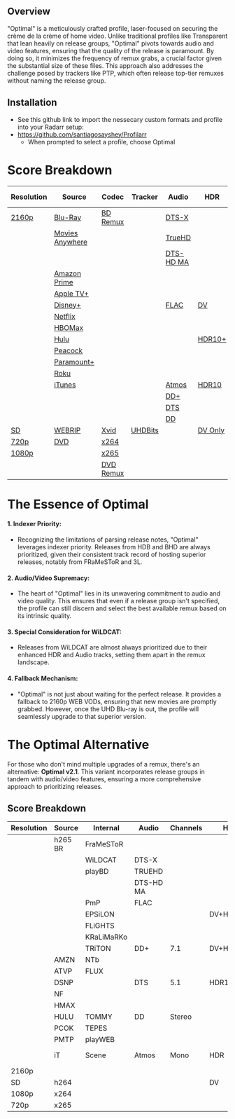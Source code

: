 ## Overview
"Optimal" is a meticulously crafted profile, laser-focused on securing the crème de la crème of home video. Unlike traditional profiles like Transparent that lean heavily on release groups, "Optimal" pivots towards audio and video features, ensuring that the quality of the release is paramount. By doing so, it minimizes the frequency of remux grabs, a crucial factor given the substantial size of these files. This approach also addresses the challenge posed by trackers like PTP, which often release top-tier remuxes without naming the release group.

## Installation

- See this github link to import the nessecary custom formats and profile into your Radarr setup:
- https://github.com/santiagosayshey/Profilarr
	- When prompted to select a profile, choose Optimal
# Score Breakdown

| Resolution       | Source          | Codec     | Tracker | Audio     | HDR               | Edition          | Score | Upgrade Until |
|------------------|-----------------|-----------|---------|-----------|-------------------|-----------------|-------|---------|
| [2160p](2160p.md.md)            | [Blu-Ray](../Custom%20Formats/Sources/Blu-Ray.md)        | [BD Remux](BD%20Remux.md.md)  |         | [DTS-X](DTS-X.md.md)     |                   |                 | 60    | 320     |
|                  |[Movies Anywhere](Movies%20Anywhere.md.md)  |           |         | [TrueHD](TrueHD.md.md)    |                   |                 | 50    |        |
|                  |                 |           |         | [DTS-HD MA](DTS-HD%20MA.md.md) |                   |                 |       |       |
|                  | [Amazon Prime](Amazon%20Prime.md.md)    |           |         |           |                   |                 | 40    |      |
|                  | [Apple TV+](Apple%20TV+.md.md)       |           |         |           |                   |                 |       |     |
|                  | [Disney+](Disney+.md.md)         |           |         | [FLAC](FLAC.md.md)      | [DV](DV.md.md)                |                 | 30    |    |
|                  | [Netflix](Netflix.md.md)         |           |         |           |                   |                 |       |   |
|                  | [HBOMax](HBOMax.md.md)          |           |         |           |                   |                 |       |  |
|                  | [Hulu](Hulu.md.md)            |           |         |           | [HDR10+](HDR10+.md.md)            |                 | 20    |  |
|                  | [Peacock](Peacock.md.md)         |           |         |           |                   |                 |       |  |
|                  | [Paramount+](Paramount+.md.md)      |           |         |           |                   |                 |       |  |
|                  | [Roku](Roku.md.md)            |           |         |           |                   |                 |       |  |
|                  | [iTunes](iTunes.md.md)          |           |         | [Atmos](Atmos.md.md)     | [HDR10](HDR10.md.md)             |                 | 10    |  |
|                  |                 |           |         | [DD+](DD+.md.md)       |                   | [Special](Special.md.md) | 0     ||
|                  |                 |           |         | [DTS](DTS.md.md)       |                   |                 |       |  |
|                  |                 |           |         | [DD](DD.md.md)        |                   |                 |       |  |
| [SD](SD)             | [WEBRIP](WEBRIP.md.md)          | [Xvid](Xvid.md.md)      | [UHDBits](UHDBits) |           | [DV Only](DV%20Only.md.md)|                 | -9999 |         |
| [720p](720p.md.md)             | [DVD](DVD.md.md)             | [x264](x264.md.md)      |         |           |                   |                 |       |         |
| [1080p](1080p.md.md)            |                 | [x265](x265.md.md)      |         |           |                   |                 |       |         |
|                  |                 | [DVD Remux](DVD%20Remux.md.md) |         |           |                   |                 |       |         |

# The Essence of Optimal

#### 1. **Indexer Priority**: 
   - Recognizing the limitations of parsing release notes, "Optimal" leverages indexer priority. Releases from HDB and BHD are always prioritized, given their consistent track record of hosting superior releases, notably from FRaMeSToR and 3L.

#### 2. **Audio/Video Supremacy**: 
   - The heart of "Optimal" lies in its unwavering commitment to audio and video quality. This ensures that even if a release group isn't specified, the profile can still discern and select the best available remux based on its intrinsic quality.

#### 3. **Special Consideration for WiLDCAT**: 
   - Releases from WiLDCAT are almost always prioritized due to their enhanced HDR and Audio tracks, setting them apart in the remux landscape.

#### 4. **Fallback Mechanism**: 
   - "Optimal" is not just about waiting for the perfect release. It provides a fallback to 2160p WEB VODs, ensuring that new movies are promptly grabbed. However, once the UHD Blu-ray is out, the profile will seamlessly upgrade to that superior version.

# The Optimal Alternative

For those who don't mind multiple upgrades of a remux, there's an alternative: **Optimal v2.1**. This variant incorporates release groups in tandem with audio/video features, ensuring a more comprehensive approach to prioritizing releases.
## Score Breakdown


| Resolution | Source  | Internal   | Audio     | Channels | HDR       | Edition    | Score | Upgrade |
|------------|---------|------------|-----------|----------|-----------|------------|-------|---------|
|            | h265 BR | FraMeSToR  |           |          |           |            | 100   | 500     |
|            |         | WiLDCAT    | DTS-X     |          |           |            | 95    |         |
|            |         | playBD     | TRUEHD    |          |           |            | 90    |         |
|            |         |            | DTS-HD MA |          |           |            | 85    |         |
|            |         | PmP        | FLAC      |          |           |            | 80    |         |
|            |         | EPSiLON    |           |          | DV+HDR10+ |            | 70    |         |
|            |         | FLiGHTS    |           |          |           |            | 65    |         |
|            |         | KRaLiMaRKo |           |          |           |            | 60    |         |
|            |         | TRiTON     | DD+       | 7.1      | DV+HDR10  | Extended   | 50    |         |
|            | AMZN    | NTb        |           |          |           |            | 40    |         |
|            | ATVP    | FLUX       |           |          |           |            |       |         |
|            | DSNP    |            | DTS       | 5.1      | HDR10+    |            | 30    |         |
|            | NF      |            |           |          |           |            |       |         |
|            | HMAX    |            |           |          |           |            |       |         |
|            | HULU    | TOMMY      | DD        | Stereo   |           | Criterion  | 20    |         |
|            | PCOK    | TEPES      |           |          |           |            |       |         |
|            | PMTP    | playWEB    |           |          |           |            |       |         |
|            | iT      | Scene      | Atmos     | Mono     | HDR       | IMAX (WEB) | 10    |         |
| 2160p      |         |            |           |          |           |            | 0     |         |
| SD         | h264    |            |           |          | DV        | Theatrical | -1000 |         |
| 1080p      | x264    |            |           |          |           |            |       |         |
| 720p       | x265    |

